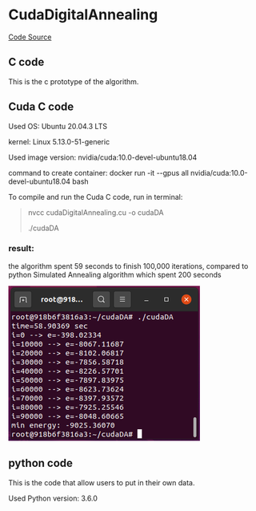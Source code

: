 # CudaDigitalAnnealing

[Code Source](https://github.com/Shutoparu/CudaDigitalAnnealing.git)

## C code

This is the c prototype of the algorithm.

## Cuda C code

Used OS: Ubuntu 20.04.3 LTS

kernel: Linux 5.13.0-51-generic

Used image version: nvidia/cuda:10.0-devel-ubuntu18.04

command to create container: docker run -it --gpus all nvidia/cuda:10.0-devel-ubuntu18.04 bash

To compile and run the Cuda C code, run in terminal:

> nvcc cudaDigitalAnnealing.cu -o cudaDA
> 
> ./cudaDA

### result: 
the algorithm spent 59 seconds to finish 100,000 iterations,
compared to python Simulated Annealing algorithm which spent 200 seconds

![result](./images/result.png)

## python code

This is the code that allow users to put in their own data.

Used Python version: 3.6.0